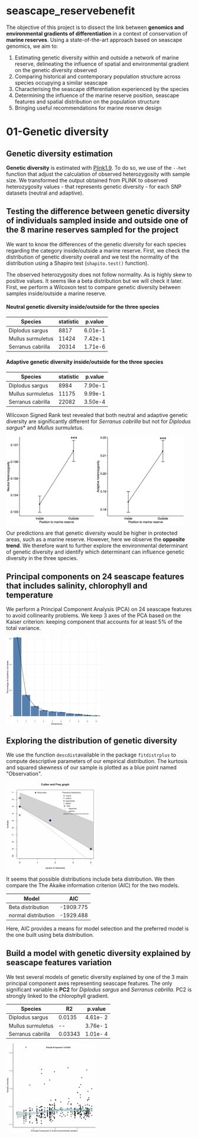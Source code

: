 # seascape_reservebenefit

The objective of this project is to dissect the link between **genomics and environmental gradients of differentiation** in a context of conservation of **marine reserves**.
Using a state-of-the-art approach based on seascape genomics, we aim to:

01. Estimating genetic diversity within and outside a network of marine reserve, delineating the influence of spatial and environmental gradient on the genetic diversity observed
02. Comparing historical and contemporary population structure across species occupying a similar seascape
03. Characterising the seascape differentiation experienced by the species
04. Determining the influence of the marine reserve position, seascape features and spatial distribution on the population structure 
05. Bringing useful recommendations for marine reserve design


# 01-Genetic diversity

## Genetic diversity estimation

**Genetic diversity** is estimated with [Plink1.9](https://www.cog-genomics.org/plink/1.9/basic_stats).
To do so, we  use of the `--het` function that adjust the calculation of observed heterozygosity with sample size. 
We transformed the output obtained from PLINK to observed heterozygosity values - that represents genetic diversity - for each SNP datasets (neutral and adaptive).

## Testing the difference between genetic diversity of individuals sampled inside and outside one of the 8 marine reserves sampled for the project

We want to know the differences of the genetic diversity for each species regarding the category inside/outside a marine reserve.
First, we check the distribution of genetic diversity overall and we test the normality of the distribution using a Shapiro test (`shapito.test()` function).

The observed heterozygosity does not follow normality.
As is highly skew to positive values. It seems like a beta distribution but we will check it later.
First, we perform a Wilcoxon test to compare genetic diversity between samples inside/outside a marine reserve.

#### Neutral genetic diversity inside/outside for the three species

| Species | statistic | p.value |
|--------|--------------------------------------------------|-------------|
| Diplodus sargus | 8817 | 6.01e-1 | 
| Mullus surmuletus | 11424 | 7.42e-1 |
| Serranus cabrilla | 20314 | 1.71e-6 |

#### Adaptive genetic diversity inside/outside for the three species

| Species | statistic | p.value |
|--------|--------------------------------------------------|-------------|
| Diplodus sargus | 8984 | 7.90e-1 | 
| Mullus surmuletus | 11175 | 9.99e-1 |
| Serranus cabrilla | 22082 | 3.50e-4 |

Wilcoxon Signed Rank test revealed that both neutral and adaptive genetic diversity are significantly different for *Serranus cabrilla* but not for *Diplodus sargus** and *Mullus surmuletus*.


<img align="center" height="240" src="01-genetic_diversity/hetserranus.png"></img>

Our predictions are that genetic diversity would be higher in protected areas, such as a marine reserve.
However, here we observe the **opposite trend**. 
We therefore want to further explore the environmental determinant of genetic diversity and identify which determinant can influence genetic diversity in the three species.

##  Principal components on 24 seascape features that includes salinity, chlorophyll and temperature

We perform a Principal Component Analysis (PCA) on 24 seascape features to avoid collinearity problems.
We keep 3 axes of the PCA based on the Kaiser criterion: keeping component that accounts for at least 5% of the total variance.

<img align="center" height="240" src="01-genetic_diversity/screenpca.png"></img>

## Exploring the distribution of genetic diversity

We use the function `descdist`available in the package `fitdistrplus` to compute descriptive parameters of our empirical distribution.
The kurtosis and squared skewness of our sample is plotted as a blue point named "Observation".

<img align="center" height="240" src="01-genetic_diversity/observation.png"></img>

It seems that possible distributions include beta distribution.
We then compare the The Akaike information criterion (AIC) for the two models.

| Model | AIC|
|--------|-------------|
| Beta distribution | -1909.775 | 
| normal distribution | -1929.488 |

Here, AIC provides a means for model selection and the preferred model is the one built using beta distribution.

## Build a model with genetic diversity explained by seascape features variation

We test several models of genetic diversity explained by one of the 3 main principal component axes representing seascape features.
The only significant variable is **PC2** for *Diplodus sargus* and *Serranus cabrilla*.
PC2 is strongly linked to the chlorophyll gradient.

| Species | R2 | p.value
|--------|--------------------------------------------------|-------------|
| Diplodus sargus | 0.0135 | 4.61e- 2 | 
| Mullus surmuletus | -- | 3.76e- 1 |
| Serranus cabrilla | 0.03343 | 1.01e- 4 |

<img align="center" height="240" src="01-genetic_diversity/diversitygen.png"></img>
